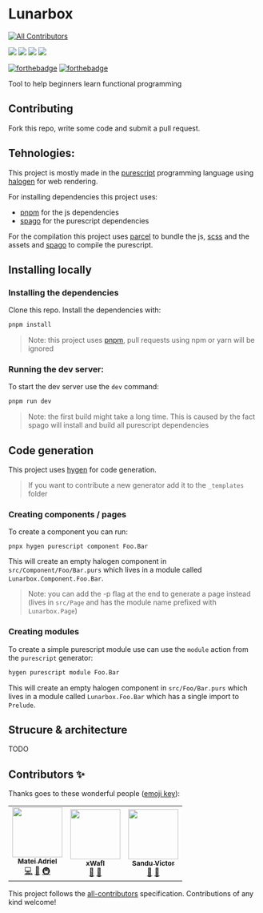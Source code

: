 # Lunarbox

<!-- ALL-CONTRIBUTORS-BADGE:START - Do not remove or modify this section -->

[![All Contributors](https://img.shields.io/badge/all_contributors-3-orange.svg?style=for-the-badge)](#contributors-)

<!-- ALL-CONTRIBUTORS-BADGE:END -->

![](https://img.shields.io/github/release-date/Mateiadrielrafael/lunarbox?label=Last%20release&style=for-the-badge) ![](https://img.shields.io/github/v/release/Mateiadrielrafael/lunarbox?style=for-the-badge) ![](https://img.shields.io/github/languages/top/Mateiadrielrafael/lunarbox?color=yellow&style=for-the-badge) ![](https://img.shields.io/github/workflow/status/Mateiadrielrafael/lunarbox/Test%20⛳/develop?style=for-the-badge)

[![forthebadge](https://forthebadge.com/images/badges/powered-by-water.svg)](https://forthebadge.com) [![forthebadge](https://forthebadge.com/images/badges/built-with-love.svg)](https://forthebadge.com)

Tool to help beginners learn functional programming

## Contributing

Fork this repo, write some code and submit a pull request.

## Tehnologies:

This project is mostly made in the [purescript](https://www.purescript.org) programming language using [halogen](https://github.com/purescript-halogen/purescript-halogen) for web rendering.

For installing dependencies this project uses:

- [pnpm](https://pnpm.js.org) for the js dependencies
- [spago](https://github.com/purescript/spago) for the purescript dependencies

For the compilation this project uses [parcel](https://parceljs.org) to bundle the js, [scss](https://sass-lang.com) and the assets and [spago](https://github.com/purescript/spago) to compile the purescript.

## Installing locally

### Installing the dependencies

Clone this repo. Install the dependencies with:

```sh
pnpm install
```

> Note: this project uses [pnpm](https://pnpm.js.org), pull requests using npm or yarn will be ignored

### Running the dev server:

To start the dev server use the `dev` command:

```sh
pnpm run dev
```

> Note: the first build might take a long time. This is caused by the fact spago will install and build all purescript dependencies

## Code generation

This project uses [hygen](http://www.hygen.io/) for code generation.

> If you want to contribute a new generator add it to the `_templates` folder

### Creating components / pages

To create a component you can run:

```
pnpx hygen purescript component Foo.Bar
```

This will create an empty halogen component in `src/Component/Foo/Bar.purs` which lives in a module called `Lunarbox.Component.Foo.Bar`.

> Note: you can add the -p flag at the end to generate a page instead (lives in `src/Page` and has the module name prefixed with `Lunarbox.Page`)

### Creating modules

To create a simple purescript module use can use the `module` action from the `purescript` generator:

```sh
hygen purescript module Foo.Bar
```

This will create an empty halogen component in `src/Foo/Bar.purs` which lives in a module called `Lunarbox.Foo.Bar` which has a single import to `Prelude`.

## Strucure & architecture

TODO

## Contributors ✨

Thanks goes to these wonderful people ([emoji key](https://allcontributors.org/docs/en/emoji-key)):

<!-- ALL-CONTRIBUTORS-LIST:START - Do not remove or modify this section -->
<!-- prettier-ignore-start -->
<!-- markdownlint-disable -->
<table>
  <tr>
    <td align="center"><a href="https://github.com/Mateiadrielrafael"><img src="https://avatars0.githubusercontent.com/u/39400800?v=4" width="100px;" alt=""/><br /><sub><b>Matei Adriel</b></sub></a><br /><a href="https://github.com/Mateiadrielrafael/lunarbox/commits?author=Mateiadrielrafael" title="Code">💻</a> <a href="#design-Mateiadrielrafael" title="Design">🎨</a> <a href="#infra-Mateiadrielrafael" title="Infrastructure (Hosting, Build-Tools, etc)">🚇</a></td>
    <td align="center"><a href="http://xwafl.github.io/portfolio"><img src="https://avatars2.githubusercontent.com/u/35458851?v=4" width="100px;" alt=""/><br /><sub><b>xWafl</b></sub></a><br /><a href="#design-xWafl" title="Design">🎨</a> <a href="#ideas-xWafl" title="Ideas, Planning, & Feedback">🤔</a></td>
    <td align="center"><a href="https://discordapp.com/users/270972671490129921"><img src="https://avatars0.githubusercontent.com/u/49570123?v=4" width="100px;" alt=""/><br /><sub><b>Sandu Victor</b></sub></a><br /><a href="#design-Vyctor661" title="Design">🎨</a> <a href="#ideas-Vyctor661" title="Ideas, Planning, & Feedback">🤔</a></td>
  </tr>
</table>

<!-- markdownlint-enable -->
<!-- prettier-ignore-end -->

<!-- ALL-CONTRIBUTORS-LIST:END -->

This project follows the [all-contributors](https://github.com/all-contributors/all-contributors) specification. Contributions of any kind welcome!
